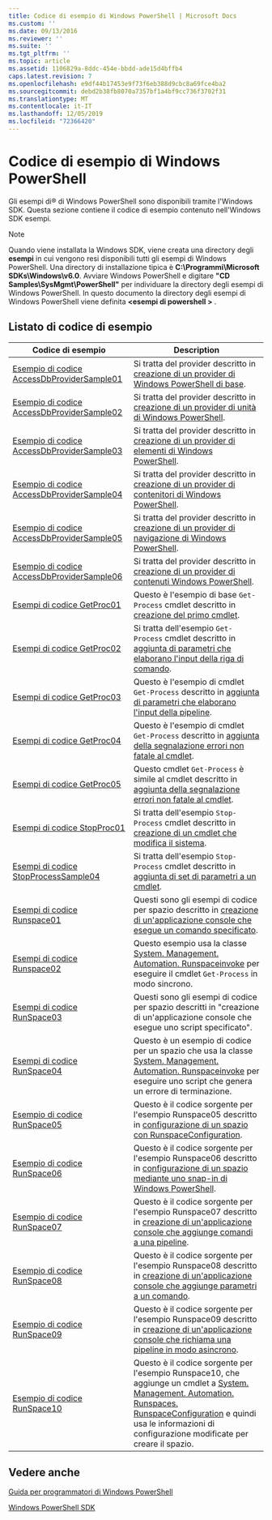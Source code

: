 ```yaml
---
title: Codice di esempio di Windows PowerShell | Microsoft Docs
ms.custom: ''
ms.date: 09/13/2016
ms.reviewer: ''
ms.suite: ''
ms.tgt_pltfrm: ''
ms.topic: article
ms.assetid: 1106829a-8ddc-454e-bbdd-ade15d4bffb4
caps.latest.revision: 7
ms.openlocfilehash: e9df44b17453e9f73f6eb388d9cbc8a69fce4ba2
ms.sourcegitcommit: debd2b38fb8070a7357bf1a4bf9cc736f3702f31
ms.translationtype: MT
ms.contentlocale: it-IT
ms.lasthandoff: 12/05/2019
ms.locfileid: "72366420"
---
```

# <a name="windows-powershell-sample-code"></a>Codice di esempio di Windows PowerShell

Gli esempi di® di Windows PowerShell sono disponibili tramite l'Windows SDK. Questa sezione contiene il codice di esempio contenuto nell'Windows SDK esempi.

> [!NOTE]
> Quando viene installata la Windows SDK, viene creata una directory degli **esempi** in cui vengono resi disponibili tutti gli esempi di Windows PowerShell. Una directory di installazione tipica è **C:\Programmi\Microsoft SDKs\Windows\v6.0**.
> Avviare Windows PowerShell e digitare **"CD Samples\SysMgmt\PowerShell"** per individuare la directory degli esempi di Windows PowerShell. In questo documento la directory degli esempi di Windows PowerShell viene definita **\<esempi di powershell >** .

## <a name="sample-code-listing"></a>Listato di codice di esempio

|Codice di esempio|Description|
|-----------------|-----------------|
|[Esempio di codice AccessDbProviderSample01](./accessdbprovidersample01-code-sample.md)|Si tratta del provider descritto in [creazione di un provider di Windows PowerShell di base](./creating-a-basic-windows-powershell-provider.md).|
|[Esempio di codice AccessDbProviderSample02](./accessdbprovidersample02-code-sample.md)|Si tratta del provider descritto in [creazione di un provider di unità di Windows PowerShell](./creating-a-windows-powershell-drive-provider.md).|
|[Esempio di codice AccessDbProviderSample03](./accessdbprovidersample03-code-sample.md)|Si tratta del provider descritto in [creazione di un provider di elementi di Windows PowerShell](./creating-a-windows-powershell-item-provider.md).|
|[Esempio di codice AccessDbProviderSample04](./accessdbprovidersample04-code-sample.md)|Si tratta del provider descritto in [creazione di un provider di contenitori di Windows PowerShell](./creating-a-windows-powershell-container-provider.md).|
|[Esempio di codice AccessDbProviderSample05](./accessdbprovidersample05-code-sample.md)|Si tratta del provider descritto in [creazione di un provider di navigazione di Windows PowerShell](./creating-a-windows-powershell-navigation-provider.md).|
|[Esempio di codice AccessDbProviderSample06](./accessdbprovidersample06-code-sample.md)|Si tratta del provider descritto in [creazione di un provider di contenuti Windows PowerShell](./creating-a-windows-powershell-content-provider.md).|
|[Esempi di codice GetProc01](./getproc01-code-samples.md)|Questo è l'esempio di base `Get-Process` cmdlet descritto in [creazione del primo cmdlet](../cmdlet/creating-a-cmdlet-without-parameters.md).|
|[Esempi di codice GetProc02](./getproc02-code-samples.md)|Si tratta dell'esempio `Get-Process` cmdlet descritto in [aggiunta di parametri che elaborano l'input della riga di comando](../cmdlet/adding-parameters-that-process-command-line-input.md).|
|[Esempi di codice GetProc03](./getproc03-code-samples.md)|Questo è l'esempio di cmdlet `Get-Process` descritto in [aggiunta di parametri che elaborano l'input della pipeline](../cmdlet/adding-parameters-that-process-pipeline-input.md).|
|[Esempi di codice GetProc04](./getproc04-code-samples.md)|Questo è l'esempio di cmdlet `Get-Process` descritto in [aggiunta della segnalazione errori non fatale al cmdlet](../cmdlet/adding-non-terminating-error-reporting-to-your-cmdlet.md).|
|[Esempi di codice GetProc05](./getproc05-code-samples.md)|Questo cmdlet `Get-Process` è simile al cmdlet descritto in [aggiunta della segnalazione errori non fatale al cmdlet](../cmdlet/adding-non-terminating-error-reporting-to-your-cmdlet.md).|
|[Esempi di codice StopProc01](./stopproc01-code-samples.md)|Si tratta dell'esempio `Stop-Process` cmdlet descritto in [creazione di un cmdlet che modifica il sistema](../cmdlet/creating-a-cmdlet-that-modifies-the-system.md).|
|[Esempi di codice StopProcessSample04](./stopprocesssample04-code-samples.md)|Si tratta dell'esempio `Stop-Process` cmdlet descritto in [aggiunta di set di parametri a un cmdlet](../cmdlet/adding-parameter-sets-to-a-cmdlet.md).|
|[Esempi di codice Runspace01](./runspace01-code-samples.md)|Questi sono gli esempi di codice per spazio descritto in [creazione di un'applicazione console che esegue un comando specificato](/dotnet/csharp/programming-guide/inside-a-program/hello-world-your-first-program).|
|[Esempi di codice Runspace02](./runspace02-code-samples.md)|Questo esempio usa la classe [System. Management. Automation. Runspaceinvoke](/dotnet/api/System.Management.Automation.RunspaceInvoke) per eseguire il cmdlet `Get-Process` in modo sincrono.|
|[Esempi di codice RunSpace03](./runspace03-code-samples.md)|Questi sono gli esempi di codice per spazio descritti in "creazione di un'applicazione console che esegue uno script specificato".|
|[Esempi di codice RunSpace04](./runspace04-code-samples.md)|Questo è un esempio di codice per un spazio che usa la classe [System. Management. Automation. Runspaceinvoke](/dotnet/api/System.Management.Automation.RunspaceInvoke) per eseguire uno script che genera un errore di terminazione.|
|[Esempio di codice RunSpace05](./runspace05-code-sample.md)|Questo è il codice sorgente per l'esempio Runspace05 descritto in [configurazione di un spazio con RunspaceConfiguration](https://msdn.microsoft.com/en-us/42681d19-2d05-4975-befd-afb1990e79b2).|
|[Esempio di codice RunSpace06](./runspace06-code-sample.md)|Questo è il codice sorgente per l'esempio Runspace06 descritto in [configurazione di un spazio mediante uno snap-in di Windows PowerShell](https://msdn.microsoft.com/en-us/a7289ee8-9732-49ee-91c7-d533e9538b83).|
|[Esempio di codice RunSpace07](./runspace07-code-sample.md)|Questo è il codice sorgente per l'esempio Runspace07 descritto in [creazione di un'applicazione console che aggiunge comandi a una pipeline](https://msdn.microsoft.com/en-us/01eb7808-e97b-4905-80be-9e2fa38c262e).|
|[Esempio di codice RunSpace08](./runspace08-code-sample.md)|Questo è il codice sorgente per l'esempio Runspace08 descritto in [creazione di un'applicazione console che aggiunge parametri a un comando](https://msdn.microsoft.com/en-us/848b2b46-60f1-4a86-b448-cfc7c0cccfba).|
|[Esempio di codice RunSpace09](./runspace09-code-sample.md)|Questo è il codice sorgente per l'esempio Runspace09 descritto in [creazione di un'applicazione console che richiama una pipeline in modo asincrono](https://msdn.microsoft.com/en-us/198c1c94-2a06-457e-93ce-c0d910618e47).|
|[Esempio di codice RunSpace10](./runspace10-code-sample.md)|Questo è il codice sorgente per l'esempio Runspace10, che aggiunge un cmdlet a [System. Management. Automation. Runspaces. RunspaceConfiguration](/dotnet/api/System.Management.Automation.Runspaces.RunspaceConfiguration) e quindi usa le informazioni di configurazione modificate per creare il spazio.|

## <a name="see-also"></a>Vedere anche

[Guida per programmatori di Windows PowerShell](./windows-powershell-programmer-s-guide.md)

[Windows PowerShell SDK](../windows-powershell-reference.md)